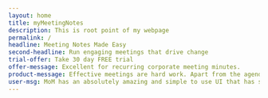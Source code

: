 ```yaml
---
layout: home
title: myMeetingNotes
description: This is root point of my webpage
permalink: /
headline: Meeting Notes Made Easy
second-headline: Run engaging meetings that drive change
trial-offer: Take 30 day FREE trial
offer-message: Excellent for recurring corporate meeting minutes.
product-message: Effective meetings are hard work. Apart from the agenda at hand, someone needs to be thinking about the processes and following up.
user-msg: MoM has an absolutely amazing and simple to use UI that has saved me countless hours working with my team and clients. I have falling in love with Rating & Polls which helps me collect feedback instantly and without bias.
---
```

